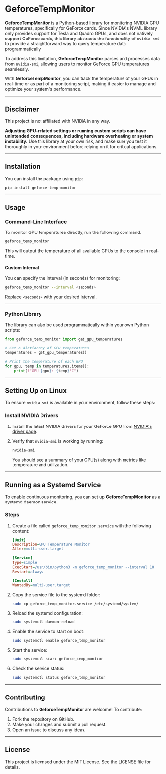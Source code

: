 
# GeforceTempMonitor

**GeforceTempMonitor** is a Python-based library for monitoring NVIDIA GPU temperatures, specifically for GeForce cards. Since NVIDIA's NVML library only provides support for Tesla and Quadro GPUs, and does not natively support GeForce cards, this library abstracts the functionality of `nvidia-smi` to provide a straightforward way to query temperature data programmatically.

To address this limitation, **GeforceTempMonitor** parses and processes data from `nvidia-smi`, allowing users to monitor GeForce GPU temperatures seamlessly.

With **GeforceTempMonitor**, you can track the temperature of your GPUs in real-time or as part of a monitoring script, making it easier to manage and optimize your system's performance.

---

## **Disclaimer**

This project is not affiliated with NVIDIA in any way.

**Adjusting GPU-related settings or running custom scripts can have unintended consequences, including hardware overheating or system instability.** Use this library at your own risk, and make sure you test it thoroughly in your environment before relying on it for critical applications.

---

## **Installation**

You can install the package using `pip`:

```bash
pip install geforce-temp-monitor
```

---

## **Usage**

### **Command-Line Interface**
To monitor GPU temperatures directly, run the following command:

```bash
geforce_temp_monitor
```

This will output the temperature of all available GPUs to the console in real-time.

#### **Custom Interval**
You can specify the interval (in seconds) for monitoring:

```bash
geforce_temp_monitor --interval <seconds>
```

Replace `<seconds>` with your desired interval.

---

### **Python Library**
The library can also be used programmatically within your own Python scripts:

```python
from geforce_temp_monitor import get_gpu_temperatures

# Get a dictionary of GPU temperatures
temperatures = get_gpu_temperatures()

# Print the temperature of each GPU
for gpu, temp in temperatures.items():
    print(f"GPU {gpu}: {temp}°C")
```

---

## **Setting Up on Linux**

To ensure `nvidia-smi` is available in your environment, follow these steps:

### **Install NVIDIA Drivers**
1. Install the latest NVIDIA drivers for your GeForce GPU from [NVIDIA's driver page](https://www.nvidia.com/Download/index.aspx).
2. Verify that `nvidia-smi` is working by running:

   ```bash
   nvidia-smi
   ```

   You should see a summary of your GPU(s) along with metrics like temperature and utilization.

---

## **Running as a Systemd Service**

To enable continuous monitoring, you can set up **GeforceTempMonitor** as a systemd daemon service.

### **Steps**
1. Create a file called `geforce_temp_monitor.service` with the following content:

   ```ini
   [Unit]
   Description=GPU Temperature Monitor
   After=multi-user.target

   [Service]
   Type=simple
   ExecStart=/usr/bin/python3 -m geforce_temp_monitor --interval 10
   Restart=always

   [Install]
   WantedBy=multi-user.target
   ```

2. Copy the service file to the systemd folder:

   ```bash
   sudo cp geforce_temp_monitor.service /etc/systemd/system/
   ```

3. Reload the systemd configuration:

   ```bash
   sudo systemctl daemon-reload
   ```

4. Enable the service to start on boot:

   ```bash
   sudo systemctl enable geforce_temp_monitor
   ```

5. Start the service:

   ```bash
   sudo systemctl start geforce_temp_monitor
   ```

6. Check the service status:

   ```bash
   sudo systemctl status geforce_temp_monitor
   ```

---

## **Contributing**

Contributions to **GeforceTempMonitor** are welcome! To contribute:

1. Fork the repository on GitHub.
2. Make your changes and submit a pull request.
3. Open an issue to discuss any ideas.

---

## **License**

This project is licensed under the MIT License. See the LICENSE file for details.
